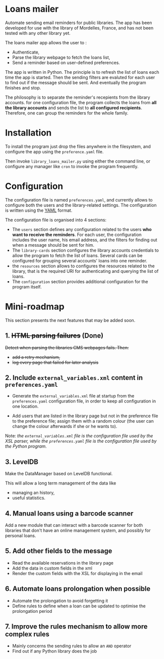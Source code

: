 # Loans mailer

Automate sending email reminders for public libraries. The app has been developed for use with the library of Mordelles, France, and has not been tested with any other library yet.

The loans mailer app allows the user to :

  - Authenticate,
  - Parse the library webpage to fetch the loans list,
  - Send a reminder based on user-defined preferences.

The app is written in Python. The principle is to refresh the list of loans each time the app is started. Then the sending filters are evaluted for each user to find out if the message should be sent. And eventually the program finishes and stop.

The philosophy is to separate the reminder's recepients from the library accounts. for one configuration file, the program collects the loans from **all the library accounts** and sends the list to **all configured recipients**. Therefore, one can group the reminders for the whole family.

# Installation

To install the program just drop the files anywhere in the filesystem, and configure the app using the `preference.yaml` file.

Then invoke `library_loans_mailer.py` using either the command line, or configure any manager like `cron` to invoke the program frequently.

# Configuration

The configuration file is named `preferences.yaml`, and currently allows to configure both the users and the library-related settings. The configuration is written using the [YAML] format.

The configuration file is organised into 4 sections:

  - The `users` section defines any configuration related to the users **who want to receive the reminders**. For each user, the configuration includes the user name, his email address, and the filters for finding out when a message should be sent for him.
  - The `library-cards` section configures the library accounts credentials to allow the program to fetch the list of loans. Several cards can be configured for grouping several accounts' loans into one reminder.
  - the `resources` section allows to configures the resources related to the library, that is the required URI for authenticating and querying the list of loans.
  - The `configuration` section provides additional configuration for the program itself.

[yaml]: <http://yaml.org/>

# Mini-roadmap

This section presents the next features that may be added soon.

## 1. ~~HTML parsing failures~~ (Done)

~~Detect when parsing the libraries CMS webpages fails. Then:~~
 - ~~add a retry mechanism,~~
 - ~~log every page that failed for later analysis~~

## 2. Include `external_variables.xml` content in `preferences.yaml`

 - Generate the `external_variables.xml` file at startup from the `preferences.yaml` configuration file, in order to keep all configuration in one location.

 - Add users that are listed in the library page but not in the preference file to the preference file; assign them with a random colour (the user can change the colour afterwards if she or he wants to).

Note: *the `external_variables.xml` file is the configuration file used by the XSL parser, while the `preferences.yaml` file is the configuration file used by the Python program.*

## 3. LevelDB

Make the DataManager based on LevelDB functional.

This will allow a long term management of the data like
 - managing an history,
 - useful statistics.

## 4. Manual loans using a barcode scanner

 Add a new module that can interact with a barcode scanner for both libraries that don't have an online management system, and possibly for personal loans.

## 5. Add other fields to the message

 - Read the available reservations in the library page
 - Add the data in custom fields in the xml
 - Render the custom fields with the XSL for displaying in the email

## 6. Automate loans prolongation when possible

 - Automate the prolongation to avoid forgetting it
 - Define rules to define when a loan can be updated to optimise the prolongation period

## 7. Improve the rules mechanism to allow more complex rules

 - Mainly concerns the sending rules to allow an `AND` operator
 - Find out if any Python library does the job
 
